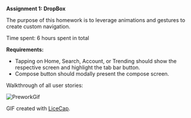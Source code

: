 <strong> Assignment 1: DropBox</strong>

The purpose of this homework is to leverage animations and gestures to create custom navigation. 

Time spent: 6 hours spent in total

<strong>Requirements:</strong>
<ul>
<li>Tapping on Home, Search, Account, or Trending should show the respective screen and highlight the tab bar button.</li>
<li>Compose button should modally present the compose screen.</li>
</ul>

 
Walkthrough of all user stories:

![PreworkGif](https://raw.githubusercontent.com/KayceeACollins/CodePath_Assignment_4/master/Assignment4.gif)



GIF created with <a href = http://www.cockos.com/licecap/>LiceCap</a>.
